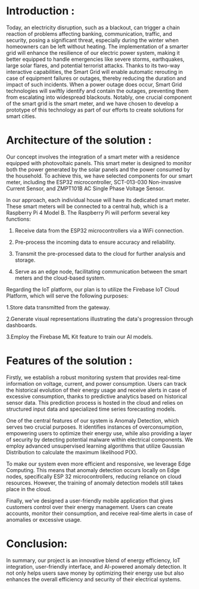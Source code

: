 
# Introduction : 
Today, an electricity disruption, such as a blackout, can trigger a chain reaction of problems affecting banking, communication, traffic, and security, posing a significant threat, especially during the winter when homeowners can be left without heating. The implementation of a smarter grid will enhance the resilience of our electric power system, making it better equipped to handle emergencies like severe storms, earthquakes, large solar flares, and potential terrorist attacks. Thanks to its two-way interactive capabilities, the Smart Grid will enable automatic rerouting in case of equipment failures or outages, thereby reducing the duration and impact of such incidents. When a power outage does occur, Smart Grid technologies will swiftly identify and contain the outages, preventing them from escalating into widespread blackouts. Notably, one crucial component of the smart grid is the smart meter, and we have chosen to develop a prototype of this technology as part of our efforts to create solutions for smart cities.

# Architecture of the solution : 

Our concept involves the integration of a smart meter with a residence equipped with photovoltaic panels. This smart meter is designed to monitor both the power generated by the solar panels and the power consumed by the household. To achieve this, we have selected components for our smart meter, including the ESP32 microcontroller, SCT-013-030 Non-invasive Current Sensor, and ZMPT101B AC Single Phase Voltage Sensor.

In our approach, each individual house will have its dedicated smart meter. These smart meters will be connected to a central hub, which is a Raspberry Pi 4 Model B. The Raspberry Pi will perform several key functions:

1. Receive data from the ESP32 microcontrollers via a WiFi connection.
  
2. Pre-process the incoming data to ensure accuracy and reliability.

3. Transmit the pre-processed data to the cloud for further analysis and storage.
 
4. Serve as an edge node, facilitating communication between the smart meters and the cloud-based system.

Regarding the IoT platform, our plan is to utilize the Firebase IoT Cloud Platform, which will serve the following purposes:

1.Store data transmitted from the gateway.

2.Generate visual representations illustrating the data's progression through dashboards.

3.Employ the Firebase ML Kit feature to train our AI models.




# Features of the solution : 

Firstly, we establish a robust monitoring system that provides real-time information on voltage, current, and power consumption. Users can track the historical evolution of their energy usage and receive alerts in case of excessive consumption, thanks to predictive analytics based on historical sensor data. This prediction process is hosted in the cloud and relies on structured input data and specialized time series forecasting models.

One of the central features of our system is Anomaly Detection, which serves two crucial purposes. It identifies instances of overconsumption, empowering users to optimize their energy use, while also providing a layer of security by detecting potential malware within electrical components. We employ advanced unsupervised learning algorithms that utilize Gaussian Distribution to calculate the maximum likelihood P(X).

To make our system even more efficient and responsive, we leverage Edge Computing. This means that anomaly detection occurs locally on Edge nodes, specifically ESP 32 microcontrollers, reducing reliance on cloud resources. However, the training of anomaly detection models still takes place in the cloud.

Finally, we've designed a user-friendly mobile application that gives customers control over their energy management. Users can create accounts, monitor their consumption, and receive real-time alerts in case of anomalies or excessive usage. 

# Conclusion: 
In summary, our project is an innovative blend of energy efficiency, IoT integration, user-friendly interface, and AI-powered anomaly detection. It not only helps users save money by optimizing their energy use but also enhances the overall efficiency and security of their electrical systems.
